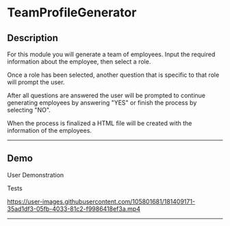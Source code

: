 # TeamProfileGenerator

## Description 

For this module you will generate a team of employees. Input the required information about the employee, then select a role.

Once a role has been selected, another question that is specific to that role will prompt the user. 

After all questions are answered the user will be prompted to continue generating employees by answering "YES" or finish the process by selecting "NO".

When the process is finalized a HTML file will be created with the information of the employees. 

---

## Demo

User Demonstration



Tests

https://user-images.githubusercontent.com/105801681/181409171-35ad1df3-05fb-4033-81c2-f9986418ef3a.mp4

---
